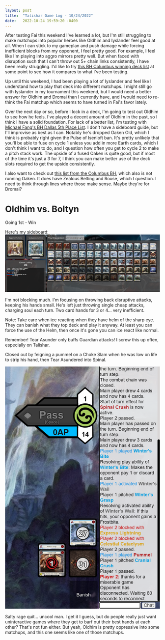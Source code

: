 ```yaml
---
layout: post
title:  "Talishar Game Log - 10/24/2022" 
date:   2022-10-24 19:59:20 -0400
---
```


After testing Fai this weekend I've learned a lot, but I'm still struggling to make matchups into popular heroes like Oldhim and Iyslander feel good at all. When I can stick to my gameplan and push damage while forcing inefficient blocks from my opponent, I feel pretty good. For example, I feel like I'm playing into aggro mirrors pretty well. But when faced with disruption such that I can't throw out 5+ chain links consistently, I have been really struggling. I'd like to try [this BH Columbus winning deck list](https://fabtcg.com/decklists/dan-groseclose-fai-deck---battle-hardened-columbus-realm-games-102222/) at some point to see how it compares to what I've been testing.

Up until this weekend, I had been playing a lot of Iyslander and feel like I understand how to play that deck into different matchups. I might still go with Iyslander in my tournament this weekend, but I would need a better answer for Oldhim and Dromai than I currently have, and I would need to re-think the Fai matchup which seems to have turned in Fai's favor lately. 

Over the next day or so, before I lock in a deck, I'm going to test out Oldhim to see how he feels. I've played a decent amount of Oldhim in the past, so I think I have a solid foundation. For lack of a better list, I'm testing with [Michael Fang's BH Dallas 5th Place List](https://fabtcg.com/decklists/michael-feng-oldhim-deck---battle-hardened-dallas-fort-worth-100822/). I don't have a sideboard guide, but I'll improvise as best as I can. Notably he's dropped Oaken Old, which I think is probably right given the Pulse of Isenloft ban. It's pretty unlikely that you'll be able to fuse on cycle 1 unless you add in more Earth cards, which I don't think I want to do, and I question how often you get to cycle 2 to make a pitch stack work. The upside of a fused Oaken is quite good, but if most of the time it's just a 3 for 7, I think you can make better use of the deck slots required to get the upside consistently.

I also want to check out [this list from the Columbus BH](https://fabtcg.com/decklists/ryan-rich-oldhim-deck---battle-hardened-columbus-realm-games-102222/), which also is not running Oaken. It does have Zealous Belting and Rouse, which I question. I need to think through lines where those make sense. Maybe they're for Dromai? 

# Oldhim vs. Boltyn

Going 1st - Win

Here's my sideboard:
![Sideboard](/assets/20221025_OldhimBoltynSideboard.png)

I'm not blocking much. I'm focusing on throwing back disruptive attacks, keeping his hands small. He's left just throwing single cheap attacks, charging soul each turn. Two card hands for 3 or 4... very inefficient.

Note: Take care when ice reacting when they have helm of the sharp eye. They can banish what they top deck and play it anyway. At least you can force the use of the Helm, then once it's gone you can ice react like normal.

Remember! Tear Asunder only buffs Guardian attacks! I screw this up often, especially on Talishar.

Closed out by feigning a pummel on a Choke Slam when he was low on life to strip his hand, then Tear Asundered into Spinal.

![Salty...](/assets/20221025_OldhimBoltynSalt.png)

Salty rage quit... uncool man. I get it I guess, but do people really just want uninteractive games where they get to barf out their best hands at each other? That's not fun either. But yeah, Oldhim is pretty oppressive into some matchups, and this one seems like one of those matchups.
